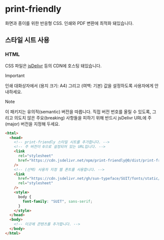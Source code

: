 # print-friendly

화면과 종이를 위한 반응형 CSS. 인쇄와 PDF 변환에 최적화 돼있습니다.

## 스타일 시트 사용

### HTML

CSS 파일은 [jsDelivr](https://www.jsdelivr.com/package/npm/print-friendly) 등의 CDN에 호스팅 돼있습니다.

> [!IMPORTANT]
> 인쇄 대화상자에서 (용지 크기: A4) 그리고 (여백: 기본) 값을 설정하도록 사용자에게 안내하세요.

> [!NOTE]
> 이 패키지는 유의적(semantic) 버전을 따릅니다. 직접 버전 번호를 올릴 수 있도록, 그리고 의도치 않은 주요(breaking) 사항들을 피하기 위해 반드시 jsDelivr URL에 주(major) 버전을 지정해 두세요.

```html
<html>
  <head>
    <!-- print-friendly 스타일 시트를 추가합니다. -->
    <!-- 주 버전이 0으로 설정되어 있는 URL입니다. -->
    <link
      rel="stylesheet"
      href="https://cdn.jsdelivr.net/npm/print-friendly@0/dist/print-friendly.css"
    />
    <!-- (선택) 사용자 지정 웹 폰트를 사용합니다. -->
    <link
      href="https://cdn.jsdelivr.net/gh/sun-typeface/SUIT/fonts/static/woff2/SUIT.css"
      rel="stylesheet"
    />
    <style>
      body {
        font-family: "SUIT", sans-serif;
      }
    </style>
  </head>
  <body>
    <!-- 이곳에 콘텐츠를 추가합니다. -->
  </body>
</html>
```
